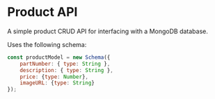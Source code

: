 # Product API

A simple product CRUD API for interfacing with a MongoDB database.

Uses the following schema:

````JavaScript
const productModel = new Schema({
    partNumber: { type: String },
    description: { type: String },
    price: {type: Number},
    imageURL: {type: String}
});
